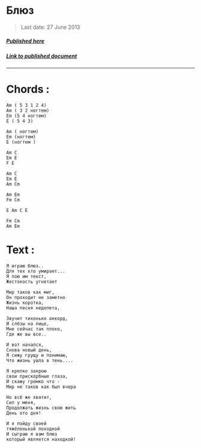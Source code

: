 # Блюз

> Last date: 27 June 2013

##### [Published here](http://vk.com/zimnurov_mf)

##### [Link to published document](https://vk.com/wall-52918906_3)

---

# Chords :

    Am ( 5 3 1 2 4)
    Am ( 3 2 ногтем)
    Em (5 4 ногтем)
    E ( 5 4 3)

    Am ( ногтем)
    Em (ногтем)
    E (ногтем )

    Am C
    Em E
    F E

    Am C
    Em E
    Am Cm

    Am Em
    Fm Cm

    E Am C E

    Fm Cm
    Am Em

# Text :

```
Я играю блюз..
Для тех кто умирает...
Я пою им текст,
Жестокость угнетает

Мир таков как миг,
Он проходит не заметно
Жизнь коротка,
Наша песня недопета,

Звучит тихонько аккорд,
И слёзы на лице,
Мне сейчас так плохо,
Где же вы все..

И вот начался,
Снова новый день,
Я сижу грущу и понимаю,
Что жизнь ушла в тень....

Я крепко закрою
свои прискорбные глаза,
И скажу громко что -
Мир не таков как был вчера

Но всё же хватит,
Сил у меня,
Продолжать жизнь свою жить
День ото дня!

И я пойду своей
тяжёленькой походкой
И сыграю я вам блюз
который является находкой!
```
